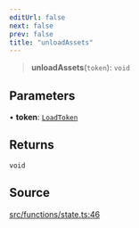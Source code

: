 ```yaml
---
editUrl: false
next: false
prev: false
title: "unloadAssets"
---
```


> **unloadAssets**(`token`): `void`

## Parameters

• **token**: [`LoadToken`](/api/classes/loadtoken/)

## Returns

`void`

## Source

[src/functions/state.ts:46](https://github.com/relishinc/dill-pixel/blob/10f512f7f577ca5e74162827f11215b28df5ca97/src/functions/state.ts#L46)

